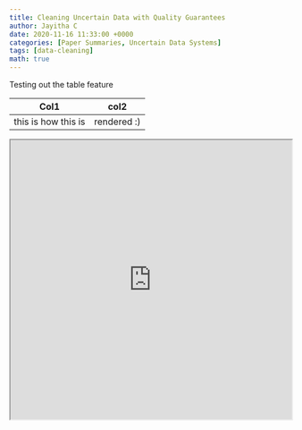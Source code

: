 ```yaml
---
title: Cleaning Uncertain Data with Quality Guarantees
author: Jayitha C
date: 2020-11-16 11:33:00 +0000
categories: [Paper Summaries, Uncertain Data Systems]
tags: [data-cleaning]
math: true
---
```


Testing out the table feature

| Col1 | col2 |
|---|---|
|this is how this is | rendered :) |

 
 <iframe src="https://jayitha.github.io/Paper-Summaries/Uncertain%20Data%20Management/Summaries/1_Cleaning%20Uncertain%20Data%20with%20Quality%20Guarantees.html" title="description" height="500" width="100%"> 
